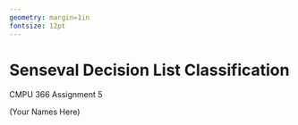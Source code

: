 ```yaml
---
geometry: margin=1in
fontsize: 12pt
---
```


# Senseval Decision List Classification

CMPU 366 Assignment 5

(Your Names Here)

